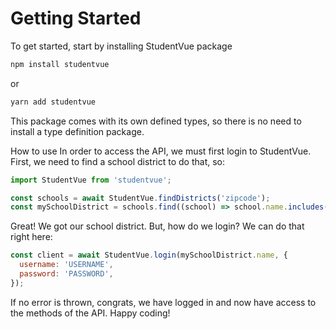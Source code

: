 # Getting Started

To get started, start by installing StudentVue package

```sh
npm install studentvue
```

or

```sh
yarn add studentvue
```

This package comes with its own defined types, so there is no need to install a type definition package.

How to use
In order to access the API, we must first login to StudentVue. First, we need to find a school district to do that, so:

```js
import StudentVue from 'studentvue';

const schools = await StudentVue.findDistricts('zipcode');
const mySchoolDistrict = schools.find((school) => school.name.includes('my school name'));
```

Great! We got our school district. But, how do we login? We can do that right here:

```js
const client = await StudentVue.login(mySchoolDistrict.name, {
  username: 'USERNAME',
  password: 'PASSWORD',
});
```

If no error is thrown, congrats, we have logged in and now have access to the methods of the API. Happy coding!
